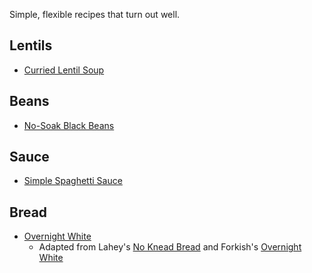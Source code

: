 Simple, flexible recipes that turn out well.

## Lentils

* [Curried Lentil Soup](https://nickjalbert.github.io/recipes/lentils/curried-lentil-soup)

## Beans

* [No-Soak Black Beans](https://nickjalbert.github.io/recipes/beans/no-soak-black-beans)

## Sauce

* [Simple Spaghetti Sauce](https://nickjalbert.github.io/recipes/sauce/simple-spaghetti-sauce)

## Bread

* [Overnight White](https://nickjalbert.github.io/recipes/bread/overnight-white)
    * Adapted from Lahey's [No Knead Bread](https://cooking.nytimes.com/recipes/11376-no-knead-bread) and Forkish's [Overnight White](https://www.amazon.com/Flour-Water-Salt-Yeast-Fundamentals/dp/160774273X/ref=sr_1_2)
